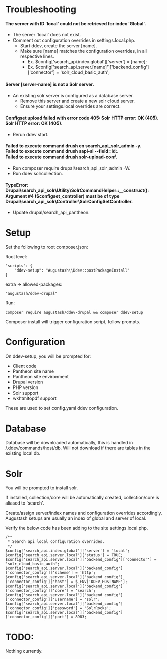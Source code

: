 # Troubleshooting

#### The server with ID 'local' could not be retrieved for index 'Global'.
  - The server 'local' does not exist.  
  - Comment out configuration overrides in settings.local.php.  
    - Start ddev, create the server [name].  
    - Make sure [name] matches the configuration overrides, in all respective lines.   
      - Ex. $config['search_api.index.global']['server'] = [name];  
      - Ex. $config['search_api.server.[name]']['backend_config']['connector'] = 'solr_cloud_basic_auth';  

#### Server [server-name] is not a Solr server.
  - An existing solr server is configured as a database server.  
    - Remove this server and create a new solr cloud server.  
    - Ensure your settings.local overrides are correct.  

#### Configset upload failed with error code 405: Solr HTTP error: OK (405).<br />Solr HTTP error: OK (405).
  - Rerun ddev start.

#### Failed to execute command drush en search_api_solr_admin -y.<br />Failed to execute command drush sapi-sl --field=id:.<br />Failed to execute command drush solr-upload-conf.
  - Run composer require drupal/search_api_solr_admin -W.  
  - Run ddev solrcollection.  

#### TypeError: Drupal\search_api_solr\Utility\SolrCommandHelper::__construct(): Argument #4 ($configset_controller) must be of type Drupal\search_api_solr\Controller\SolrConfigSetController.  
  - Update drupal/search_api_pantheon.  

# Setup

Set the following to root composer.json:

Root level:
```
"scripts": {
    "ddev-setup": "Augustash\\Ddev::postPackageInstall"
}
```

extra -> allowed-packages:
```
"augustash/ddev-drupal"
```

Run:
```
composer require augustash/ddev-drupal && composer ddev-setup
```

Composer install will trigger configuration script, follow prompts.

# Configuration

On ddev-setup, you will be prompted for:
  - Client code
  - Pantheon site name
  - Pantheon site environment
  - Drupal version
  - PHP version
  - Solr support
  - wkhtmltopdf support

These are used to set config.yaml ddev configuration.

# Database

Database will be downloaded automatically, this is handled in /.ddev/commands/host/db.
  Will not download if there are tables in the existing local db.

# Solr

You will be prompted to install solr.

If installed, collection/core will be automatically created, collection/core is aliased to 'search'.

Create/assign server/index names and configuration overrides accordingly.
Augustash setups are usually an index of global and server of local.

Verify the below code has been adding to the site settings.local.php.

```
/**
 * Search api local configuration overrides.
 */
$config['search_api.index.global']['server'] = 'local';
$config['search_api.server.local']['status'] = TRUE;
$config['search_api.server.local']['backend_config']['connector'] = 'solr_cloud_basic_auth';
$config['search_api.server.local']['backend_config']['connector_config']['scheme'] = 'http';
$config['search_api.server.local']['backend_config']['connector_config']['host'] = $_ENV['DDEV_HOSTNAME'];
$config['search_api.server.local']['backend_config']['connector_config']['core'] = 'search';
$config['search_api.server.local']['backend_config']['connector_config']['username'] = 'solr';
$config['search_api.server.local']['backend_config']['connector_config']['password'] = 'SolrRocks';
$config['search_api.server.local']['backend_config']['connector_config']['port'] = 8983;
```

# TODO:

Nothing currently.
